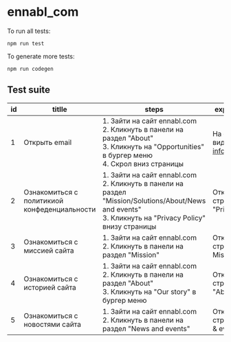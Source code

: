 # ennabl_com

To run all tests:
```shell
npm run test
```

To generate more tests:
```shell
npm run codegen
```

## Test suite

| id  | titlle | steps | expected result |
| --- | --- | --- | --- |
| 1  | Открыть email | 1. Зайти на сайт ennabl.com<br>2. Кликнуть в панели на раздел "Аbout"<br>3. Кликнуть на "Оpportunities" в бургер меню<br>4. Скрол вниз страницы | На странице виден адрес info@ennabl.com |  
| 2  | Ознакомиться с политикиой конфеденциальности | 1. Зайти на сайт ennabl.com<br>2. Кликнуть в панели на раздел "Mission/Solutions/About/News and events"<br>3. Кликнуть на "Privacy Policy" внизу страницы | Открытие страницы "Privacy Policy"  
| 3 | Ознакомиться с миссией сайта | 1. Зайти на сайт ennabl.com<br>2. Кликнуть в панели на раздел "Mission" | Открытие страницы "Our Mission" |
| 4 | Ознакомиться с историей сайта | 1. Зайти на сайт ennabl.com<br>2. Кликнуть в панели на раздел "Аbout"<br>3. Кликнуть на "Our story" в бургер меню | Открытие страницы "About Us" |
| 5 | Ознакомиться с новостями сайта | 1. Зайти на сайт ennabl.com<br>2. Кликнуть в панели на раздел "News and events" | Открытие страницы "News & events" |
